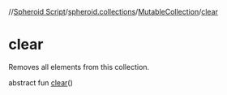 //[Spheroid Script](../../index.md)/[spheroid.collections](../index.md)/[MutableCollection](index.md)/[clear](clear.md)



# clear  
 
Removes all elements from this collection.  
  
  
abstract fun [clear](clear.md)()  




